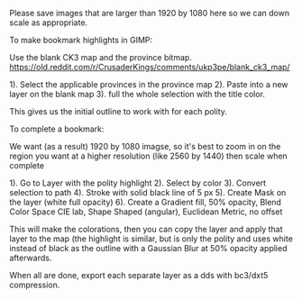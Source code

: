 Please save images that are larger than 1920 by 1080 here so we can down scale as appropriate.

To make bookmark highlights in GIMP:

Use the blank CK3 map and the province bitmap.
https://old.reddit.com/r/CrusaderKings/comments/ukp3pe/blank_ck3_map/

1). Select the applicable provinces in the province map
2). Paste into a new layer on the blank map
3). full the whole selection with the title color.

This gives us the initial outline to work with for each polity.

To complete a bookmark:

We want (as a result) 1920 by 1080 imagse, so it's best to zoom in on the region you want at a higher resolution (like 2560 by 1440) then scale when complete

1). Go to Layer with the polity highlight
2). Select by color
3). Convert selection to path
4). Stroke with solid black line of 5 px
5). Create Mask on the layer (white full opacity)
6). Create a Gradient fill, 50% opacity, Blend Color Space CIE lab, Shape Shaped (angular), Euclidean Metric, no offset

This will make the colorations, then you can copy the layer and apply that layer to the map (the highlight is similar, but is only the polity and uses white instead of black as the outline with a Gaussian Blur at 50% opacity applied afterwards.

When all are done, export each separate layer as a dds with bc3/dxt5 compression.